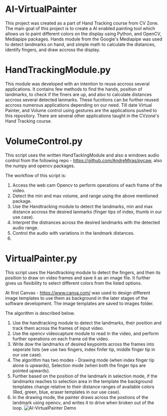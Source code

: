 # AI-VirtualPainter

This project was created as a part of Hand Tracking course from CV Zone. 
The main goal of this project is to create a AI enabled painting tool which allows us to paint different colors on the display using Python, and OpenCV, Mediapipe packages. 
Hands module from the Google's Mediapipe was used to detect landmarks on hand, and simple math to calculate the distances, identify fingers, and draw accross the display. 

# HandTrackingModule.py
This module was developed with an intention to reuse accross several applications. It contains few methods to find the hands, position of landmarks, to check if the finers are up, and also to calculate distances accross several detected lanmarks. 
These fucntions can be further reused accross numerous applications depending on our need. Till date Virtual Painter, and Volume control using gestures are the applications pushed to this repository. There are several other applications taught in the CVzone's Hand Tracking course.

# VolumeControl.py

This script uses the written HandTackingModule and also a windows audio control from the following repo - https://github.com/AndreMiras/pycaw, also the numpy and opencv packages.

The workflow of this script is:
1. Access the web cam Opencv to perform operations of each frame of the video.
2. Detect the min and max volume, and range using the above mentioned package.
3. Use the Handtracking module to detect the landmarks, min and max distance accross the desired lanmarks (finger tips of index, thumb in our use case).
4. Interpret the distrances across the desired landmarks with the detected audio range.
5. Control the audio with variations in the landmark distances.
6. 

# VirtualPainter.py

This script uses the Handtracking module to detect the fingers, and then its position to draw on video frames and save it as an image file. It further gives us flexibility to select different colors from the listed options. 

At first Canvas - https://www.canva.com/ was used to design different image templates to use them as background in the later stages of the software development. The image templates are saved to images folder. 

The algorithm is described below.
1. Use the handtracking module to detect the landmarks, their position and track them across the frames of input video. 
2. Use the opencv videocapture module to read in the video, and perform further operations on each frame od the video.
3. Write dow the landmarks of desired keypoints across the frames into seperate lists (we use two fingers, index finfer tip, middle finger tip in our use case).
4. The algorithm has two modes - Drawing mode (when index finger tip alone is upwards), Selection mode (when both the finger tips are pointed upwards).
5. Further based on the position of the landmark in selection mode, if the landmarks reaches to selection area in the template the background templates change relative to their distance ranges of available colors (Red, green, blue, eraser templates in our use case). 
6. In the drawing mode, the painter draws across the postions of the landmark using opencv, and writes it to drive when broken out of the loop. 
![AI-VirtualPainter Demo](https://user-images.githubusercontent.com/61786557/143735675-3edfe783-4525-439b-9331-ca40ea7a6cb4.gif)


